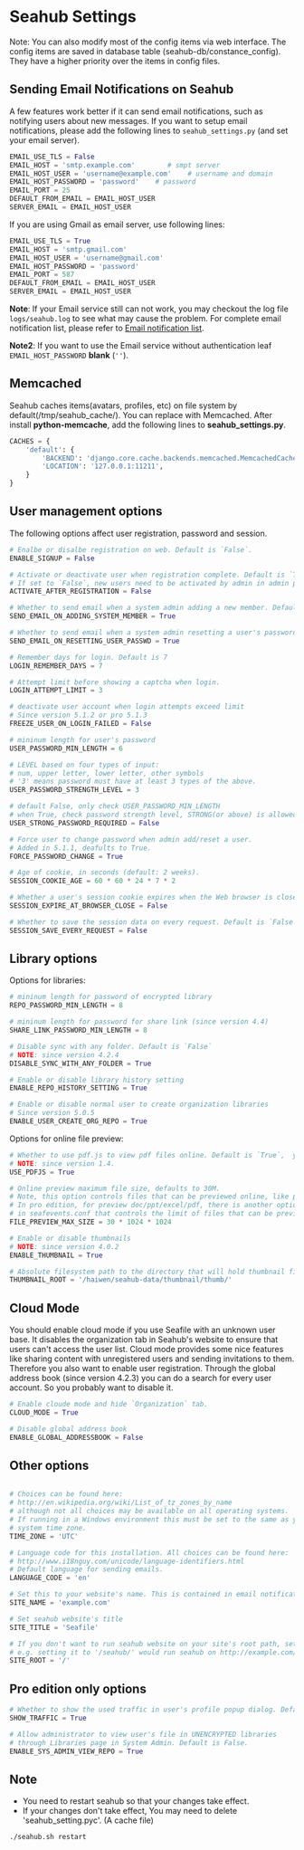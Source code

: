 # Seahub Settings

Note: You can also modify most of the config items via web interface. The config items are saved in database table (seahub-db/constance_config). They have a higher priority over the items in config files.

##  Sending Email Notifications on Seahub

A few features work better if it can send email notifications, such as notifying users about new messages.
If you want to setup email notifications, please add the following lines to `seahub_settings.py` (and set your email server).

```python
EMAIL_USE_TLS = False
EMAIL_HOST = 'smtp.example.com'        # smpt server
EMAIL_HOST_USER = 'username@example.com'    # username and domain
EMAIL_HOST_PASSWORD = 'password'    # password
EMAIL_PORT = 25
DEFAULT_FROM_EMAIL = EMAIL_HOST_USER
SERVER_EMAIL = EMAIL_HOST_USER
```

If you are using Gmail as email server, use following lines:

```python
EMAIL_USE_TLS = True
EMAIL_HOST = 'smtp.gmail.com'
EMAIL_HOST_USER = 'username@gmail.com'
EMAIL_HOST_PASSWORD = 'password'
EMAIL_PORT = 587
DEFAULT_FROM_EMAIL = EMAIL_HOST_USER
SERVER_EMAIL = EMAIL_HOST_USER
```

**Note**: If your Email service still can not work, you may checkout the log file <code>logs/seahub.log</code> to see what may cause the problem. For complete email notification list, please refer to [Email notification list](customize_email_notifications.md).

**Note2**: If you want to use the Email service without authentication leaf <code>EMAIL_HOST_PASSWORD</code> **blank** (<code>''</code>).


## Memcached

Seahub caches items(avatars, profiles, etc) on file system by default(/tmp/seahub_cache/). You can replace with Memcached.
After install **python-memcache**, add the following lines to **seahub_settings.py**.

```python
CACHES = {
    'default': {
        'BACKEND': 'django.core.cache.backends.memcached.MemcachedCache',
        'LOCATION': '127.0.0.1:11211',
    }
}
```

## User management options

The following options affect user registration, password and session.

```python
# Enalbe or disalbe registration on web. Default is `False`.
ENABLE_SIGNUP = False

# Activate or deactivate user when registration complete. Default is `True`.
# If set to `False`, new users need to be activated by admin in admin panel.
ACTIVATE_AFTER_REGISTRATION = False

# Whether to send email when a system admin adding a new member. Default is `True`.
SEND_EMAIL_ON_ADDING_SYSTEM_MEMBER = True

# Whether to send email when a system admin resetting a user's password. Default is `True`.
SEND_EMAIL_ON_RESETTING_USER_PASSWD = True

# Remember days for login. Default is 7
LOGIN_REMEMBER_DAYS = 7

# Attempt limit before showing a captcha when login.
LOGIN_ATTEMPT_LIMIT = 3

# deactivate user account when login attempts exceed limit
# Since version 5.1.2 or pro 5.1.3
FREEZE_USER_ON_LOGIN_FAILED = False

# mininum length for user's password
USER_PASSWORD_MIN_LENGTH = 6

# LEVEL based on four types of input:
# num, upper letter, lower letter, other symbols
# '3' means password must have at least 3 types of the above.
USER_PASSWORD_STRENGTH_LEVEL = 3

# default False, only check USER_PASSWORD_MIN_LENGTH
# when True, check password strength level, STRONG(or above) is allowed
USER_STRONG_PASSWORD_REQUIRED = False

# Force user to change password when admin add/reset a user.
# Added in 5.1.1, deafults to True.
FORCE_PASSWORD_CHANGE = True

# Age of cookie, in seconds (default: 2 weeks).
SESSION_COOKIE_AGE = 60 * 60 * 24 * 7 * 2

# Whether a user's session cookie expires when the Web browser is closed.
SESSION_EXPIRE_AT_BROWSER_CLOSE = False

# Whether to save the session data on every request. Default is `False`
SESSION_SAVE_EVERY_REQUEST = False

```


## Library options

Options for libraries:

```python
# mininum length for password of encrypted library
REPO_PASSWORD_MIN_LENGTH = 8

# mininum length for password for share link (since version 4.4)
SHARE_LINK_PASSWORD_MIN_LENGTH = 8

# Disable sync with any folder. Default is `False`
# NOTE: since version 4.2.4
DISABLE_SYNC_WITH_ANY_FOLDER = True

# Enable or disable library history setting
ENABLE_REPO_HISTORY_SETTING = True

# Enable or disable normal user to create organization libraries
# Since version 5.0.5
ENABLE_USER_CREATE_ORG_REPO = True
```

Options for online file preview:

```python
# Whether to use pdf.js to view pdf files online. Default is `True`,  you can turn it off.
# NOTE: since version 1.4.
USE_PDFJS = True

# Online preview maximum file size, defaults to 30M.
# Note, this option controls files that can be previewed online, like pictures, txt, pdf.
# In pro edition, for preview doc/ppt/excel/pdf, there is another option `max-size`
# in seafevents.conf that controls the limit of files that can be previewed.
FILE_PREVIEW_MAX_SIZE = 30 * 1024 * 1024

# Enable or disable thumbnails
# NOTE: since version 4.0.2
ENABLE_THUMBNAIL = True

# Absolute filesystem path to the directory that will hold thumbnail files.
THUMBNAIL_ROOT = '/haiwen/seahub-data/thumbnail/thumb/'
```


## Cloud Mode

You should enable cloud mode if you use Seafile with an unknown user base. It disables the organization tab in Seahub's website to ensure that users can't access the user list. Cloud mode provides some nice features like sharing content with unregistered users and sending invitations to them. Therefore you also want to enable user registration. Through the global address book (since version 4.2.3) you can do a search for every user account. So you probably want to disable it.

```python
# Enable cloude mode and hide `Organization` tab.
CLOUD_MODE = True

# Disable global address book
ENABLE_GLOBAL_ADDRESSBOOK = False
```


## Other options


```python

# Choices can be found here:
# http://en.wikipedia.org/wiki/List_of_tz_zones_by_name
# although not all choices may be available on all operating systems.
# If running in a Windows environment this must be set to the same as your
# system time zone.
TIME_ZONE = 'UTC'

# Language code for this installation. All choices can be found here:
# http://www.i18nguy.com/unicode/language-identifiers.html
# Default language for sending emails.
LANGUAGE_CODE = 'en'

# Set this to your website's name. This is contained in email notifications.
SITE_NAME = 'example.com'

# Set seahub website's title
SITE_TITLE = 'Seafile'

# If you don't want to run seahub website on your site's root path, set this option to your preferred path.
# e.g. setting it to '/seahub/' would run seahub on http://example.com/seahub/.
SITE_ROOT = '/'
```

## Pro edition only options

```python
# Whether to show the used traffic in user's profile popup dialog. Default is True
SHOW_TRAFFIC = True

# Allow administrator to view user's file in UNENCRYPTED libraries
# through Libraries page in System Admin. Default is False.
ENABLE_SYS_ADMIN_VIEW_REPO = True
```

## Note

* You need to restart seahub so that your changes take effect.
* If your changes don't take effect, You may need to delete 'seahub_setting.pyc'. (A cache file)

```bash
./seahub.sh restart
```
